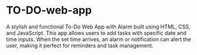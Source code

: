 # TO-DO-web-app
A stylish and functional To-Do Web App with Alarm built using HTML, CSS, and JavaScript. This app allows users to add tasks with specific date and time inputs. When the set time arrives, an alarm or notification can alert the user, making it perfect for reminders and task management.

